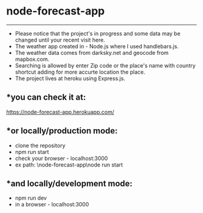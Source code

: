 # node-forecast-app
------------------

* Please notice that the project's in progress and some data may be changed until your recent visit here.
* The weather app created in - Node.js where I used handlebars.js.
* The weather data comes from darksky.net and geocode from mapbox.com.
* Searching is allowed by enter Zip code or the place's name with country shortcut adding for more accurte location the place.
* The project lives at heroku using Express.js.

*you can check it at:
----------------------
https://node-forecast-app.herokuapp.com/

*or locally/production mode: 
-----------------------
* clone the repository
* npm run start
* check your browser - localhost:3000
* ex path: \node-forecast-app\node run start

*and locally/development mode:
----------------------
* npm run dev
* in a browser - localhost:3000
